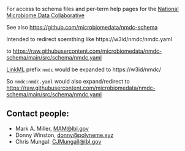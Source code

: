 For access to schema files and per-term help pages for the [National Microbiome Data Collaborative](https://microbiomedata.org/)

See also https://github.com/microbiomedata/nmdc-schema

Intended to redirect soemthing like https://w3id/nmdc/nmdc.yaml

to https://raw.githubusercontent.com/microbiomedata/nmdc-schema/main/src/schema/nmdc.yaml

[LinkML](https://linkml.io/) prefix `nmdc` would be expanded to https://w3id/nmdc/

So `nmdc:nmdc.yaml` would also expand/redirect to https://raw.githubusercontent.com/microbiomedata/nmdc-schema/main/src/schema/nmdc.yaml


## Contact people:
- Mark A. Miller, MAM@lbl.gov
- Donny Winston, donny@polyneme.xyz
- Chris Mungal: CJMungall@lbl.gov
